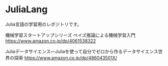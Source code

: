 # JuliaLang
Julia言語の学習用のレポジトリです。

機械学習スタートアップシリーズ ベイズ推論による機械学習入門
https://www.amazon.co.jp/dp/4061538322

Juliaデータサイエンス―Juliaを使って自分でゼロから作るデータサイエンス世界の探索
https://www.amazon.co.jp/dp/486043501X/



